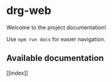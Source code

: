 # drg-web

Welcome to the project documentation!

Use `npm run docs` for easier navigation.

## Available documentation

[[index]]
